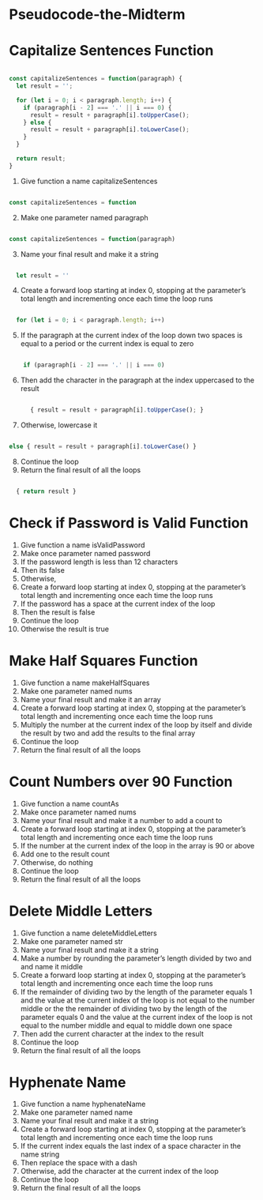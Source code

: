 # Pseudocode-the-Midterm


# Capitalize Sentences Function

~~~~ js

const capitalizeSentences = function(paragraph) {
  let result = '';

  for (let i = 0; i < paragraph.length; i++) {
    if (paragraph[i - 2] === '.' || i === 0) {
      result = result + paragraph[i].toUpperCase();
    } else {
      result = result + paragraph[i].toLowerCase();
    }
  }

  return result;
}

~~~~

1. Give function a name capitalizeSentences
~~~~ js

const capitalizeSentences = function 

~~~~
2. Make one parameter named paragraph
~~~~ js

const capitalizeSentences = function(paragraph)

~~~~
3. Name your final result and make it a string
~~~~ js

  let result = ''

~~~~
4. Create a forward loop starting at index 0, stopping at the parameter’s total length and incrementing once each time the loop runs
~~~~ js

  for (let i = 0; i < paragraph.length; i++) 

~~~~
5. If the paragraph at the current index of the loop down two spaces is equal to a period or the current index is equal to zero 
~~~~ js

    if (paragraph[i - 2] === '.' || i === 0) 

~~~~
6. Then add the character in the paragraph at the index uppercased to the result
~~~~ js

      { result = result + paragraph[i].toUpperCase(); }

~~~~
7. Otherwise, lowercase it
~~~~ js

else { result = result + paragraph[i].toLowerCase() }

~~~~
8. Continue the loop
9. Return the final result of all the loops
~~~~ js

  { return result }

~~~~

# Check if Password is Valid Function

1. Give function a name isValidPassword
2. Make once parameter named password
3. If the password length is less than 12 characters 
4. Then its false 
5. Otherwise,
6. Create a forward loop starting at index 0, stopping at the parameter’s total length and incrementing once each time the loop runs
7. If the password has a space at the current index of the loop 
8. Then the result is false 
9. Continue the loop
10. Otherwise the result is true

# Make Half Squares Function 

1. Give function a name makeHalfSquares
2. Make one parameter named nums
3. Name your final result and make it an array
4. Create a forward loop starting at index 0, stopping at the parameter’s total length and incrementing once each time the loop runs
5. Multiply the number at the current index of the loop by itself and divide the result by two and add the results to the final array
8. Continue the loop
9. Return the final result of all the loops 

# Count Numbers over 90 Function 

1. Give function a name countAs
2. Make once parameter named nums
3. Name your final result and make it a number to add a count to 
4. Create a forward loop starting at index 0, stopping at the parameter’s total length and incrementing once each time the loop runs
5. If the number at the current index of the loop in the array is 90 or above
6. Add one to the result count
7. Otherwise, do nothing 
8. Continue the loop
9. Return the final result of all the loops 

# Delete Middle Letters

1. Give function a name deleteMiddleLetters
2. Make one parameter named str
3. Name your final result and make it a string
4. Make a number by rounding the parameter’s length divided by two and and name it middle
5. Create a forward loop starting at index 0, stopping at the parameter’s total length and incrementing once each time the loop runs
6. If the remainder of dividing two by the length of the parameter equals 1 and the value at the current index of the loop is not equal to the number middle or the the remainder of dividing two by the length of the parameter equals 0 and the value at the current index of the loop is not equal to the number middle and equal to middle down one space 
7. Then add the current character at the index to the result 
8. Continue the loop
9. Return the final result of all the loops 

# Hyphenate Name 

1. Give function a name hyphenateName
2. Make one parameter named name
3. Name your final result and make it a string
5. Create a forward loop starting at index 0, stopping at the parameter’s total length and incrementing once each time the loop runs
6. If the current index equals the last index of a space character in the name string
7. Then replace the space with a dash
8. Otherwise, add the character at the current index of the loop
8. Continue the loop
9. Return the final result of all the loops 
